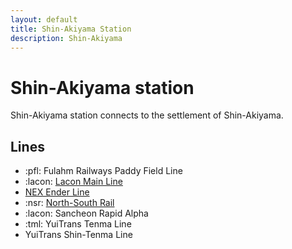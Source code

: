 ```yaml
---
layout: default
title: Shin-Akiyama Station
description: Shin-Akiyama
---
```


# Shin-Akiyama station

Shin-Akiyama station connects to the settlement of Shin-Akiyama.

## Lines

- :pfl: Fulahm Railways Paddy Field Line
- :lacon: [Lacon Main Line](/rail-lines/lcn-main-line)
- [NEX Ender Line](/rail-lines/nex-ender-line)
- :nsr: [North-South Rail](/rail-lines/mrtc-north-south-rail-line)
- :lacon: Sancheon Rapid Alpha
- :tml: YuiTrans Tenma Line
- YuiTrans Shin-Tenma Line
